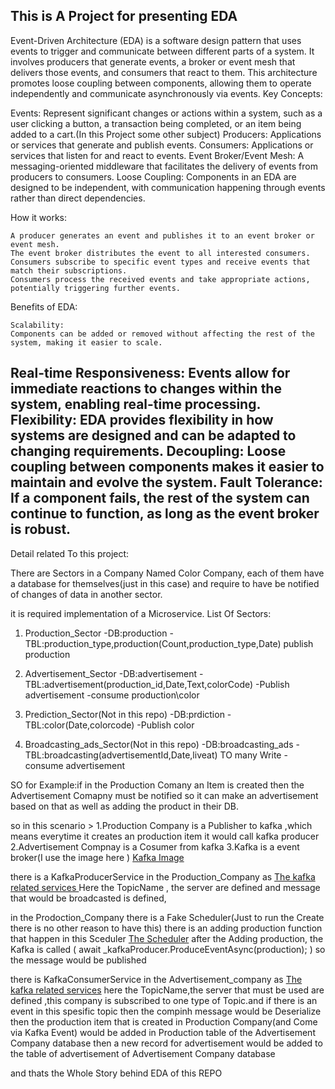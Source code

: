 This is A Project for presenting EDA 
---------------------------------------------------
Event-Driven Architecture (EDA) is a software design pattern that uses events to trigger and communicate between different parts of a system. It involves producers that generate events, a broker or event mesh that delivers those events, and consumers that react to them. This architecture promotes loose coupling between components, allowing them to operate independently and communicate asynchronously via events. 
Key Concepts:

Events: Represent significant changes or actions within a system, such as a user clicking a button, a transaction being completed, or an item being added to a cart.(In this Project some other subject)
Producers: Applications or services that generate and publish events. 
Consumers: Applications or services that listen for and react to events. 
Event Broker/Event Mesh: A messaging-oriented middleware that facilitates the delivery of events from producers to consumers. 
Loose Coupling: Components in an EDA are designed to be independent, with communication happening through events rather than direct dependencies. 

How it works:

    A producer generates an event and publishes it to an event broker or event mesh.
    The event broker distributes the event to all interested consumers.
    Consumers subscribe to specific event types and receive events that match their subscriptions.
    Consumers process the received events and take appropriate actions, potentially triggering further events. 

Benefits of EDA:

    Scalability:
    Components can be added or removed without affecting the rest of the system, making it easier to scale. 

Real-time Responsiveness:
Events allow for immediate reactions to changes within the system, enabling real-time processing. 
Flexibility:
EDA provides flexibility in how systems are designed and can be adapted to changing requirements. 
Decoupling:
Loose coupling between components makes it easier to maintain and evolve the system. 
Fault Tolerance:
If a component fails, the rest of the system can continue to function, as long as the event broker is robust. 
---------------------------------------------------
Detail related To this project:

There are  Sectors in a Company Named Color Company, each of them have a database for themselves(just in this case) and require to have be notified of changes of data in another sector.

it is required implementation of a Microservice.
List Of Sectors:
1. Production_Sector
    -DB:production
     -TBL:production_type,production(Count,production_type,Date) 
       publish production

2. Advertisement_Sector
    -DB:advertisement
     -TBL:advertisement(production_id,Date,Text,colorCode) 
     -Publish advertisement
     -consume production\color

3. Prediction_Sector(Not in this repo)
    -DB:prdiction
     -TBL:color(Date,colorcode) 
    -Publish color

4. Broadcasting_ads_Sector(Not in this repo)
    -DB:broadcasting_ads
     -TBL:broadcasting(advertisementId,Date,liveat)
    TO many Write
    -consume advertisement



SO for Example:if in the Production Comany an Item is created then the Advertisement Comapny must be notified so it can make an advertisement based on that as well as adding the product in their DB.

so in this scenario >
1.Production Company is a Publisher to kafka ,which means everytime it creates an production item it would call kafka producer 
2.Advertisement Compnay is a Cosumer from kafka
3.Kafka is a event broker(I use the image here ) [Kafka Image ](/kafka-broker/docker-compose.yml)


there is a KafkaProducerService in the Production_Company as 
[The kafka related services ](/Production_Company/Kafka/KafkaProducerService.cs)
Here the TopicName , the server are defined and message that would be broadcasted is defined,


in the Prodoction_Company there is a Fake Scheduler(Just to run the Create there is no other reason to have this)
there is an adding production function that happen in this Sceduler 
[The Scheduler](/Production_Company/BackgroundServices/ProductionSchedulerService.cs)
after the Adding production, the Kafka is called ( await _kafkaProducer.ProduceEventAsync(production);  )
so the message would be published 

there is KafkaConsumerService in the Advertisement_company as
[The kafka related services](/Advertisement_Company/Kafka/KafkaConsumerService.cs)
here the TopicName,the server that must be used are defined ,this company is subscribed to one type of Topic.and if there is an event in this spesific topic
then the compinh message would be Deserialize 
then the production item that is created in Production Company(and Come via Kafka Event) would be added in Production table of the Advertisement Company database
then a new record for advertisement would be added to the table of advertisement of Advertisement Company database

and thats the Whole Story behind EDA of this REPO


 
